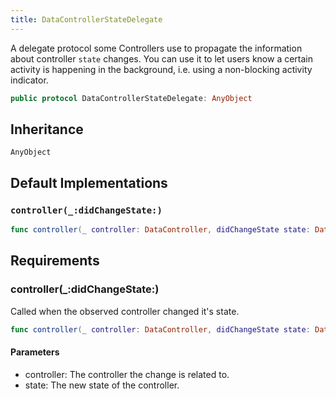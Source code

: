 ```yaml
---
title: DataControllerStateDelegate
---
```


A delegate protocol some Controllers use to propagate the information about controller `state` changes. You can use it to let
users know a certain activity is happening in the background, i.e. using a non-blocking activity indicator.

``` swift
public protocol DataControllerStateDelegate: AnyObject 
```

## Inheritance

`AnyObject`

## Default Implementations

### `controller(_:didChangeState:)`

``` swift
func controller(_ controller: DataController, didChangeState state: DataController.State) 
```

## Requirements

### controller(\_:​didChangeState:​)

Called when the observed controller changed it's state.

``` swift
func controller(_ controller: DataController, didChangeState state: DataController.State)
```

#### Parameters

  - controller: The controller the change is related to.
  - state: The new state of the controller.
